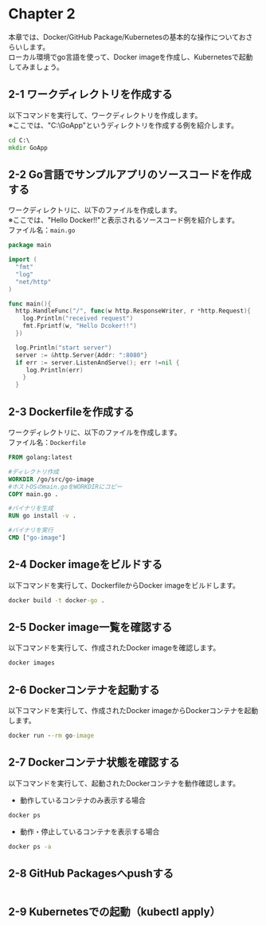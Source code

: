 # Chapter 2

本章では、Docker/GitHub Package/Kubernetesの基本的な操作についておさらいします。  
ローカル環境でgo言語を使って、Docker imageを作成し、Kubernetesで起動してみましょう。  

## 2-1 ワークディレクトリを作成する

以下コマンドを実行して、ワークディレクトリを作成します。  
※ここでは、"C:\GoApp"というディレクトリを作成する例を紹介します。

```cmd
cd C:\
mkdir GoApp
```

## 2-2 Go言語でサンプルアプリのソースコードを作成する

ワークディレクトリに、以下のファイルを作成します。  
※ここでは、"Hello Docker!!"と表示されるソースコード例を紹介します。  
ファイル名：`main.go`

```go
package main

import (
  "fmt"
  "log"
  "net/http"
)

func main(){
  http.HandleFunc("/", func(w http.ResponseWriter, r *http.Request){
    log.Println("received request")
    fmt.Fprintf(w, "Hello Dcoker!!")
  })

  log.Println("start server")
  server := &http.Server{Addr: ":8080"}
  if err := server.ListenAndServe(); err !=nil {
     log.Println(err)
    }
  }
```

## 2-3 Dockerfileを作成する

ワークディレクトリに、以下のファイルを作成します。  
ファイル名：`Dockerfile`

```Dockerfile
FROM golang:latest

#ディレクトリ作成
WORKDIR /go/src/go-image
#ホストOSのmain.goをWORKDIRにコピー
COPY main.go .

#バイナリを生成
RUN go install -v .

#バイナリを実行
CMD ["go-image"]
```

## 2-4 Docker imageをビルドする

以下コマンドを実行して、DockerfileからDocker imageをビルドします。

```cmd
docker build -t docker-go .
```

## 2-5 Docker image一覧を確認する

以下コマンドを実行して、作成されたDocker imageを確認します。

```cmd
docker images
```

## 2-6 Dockerコンテナを起動する

以下コマンドを実行して、作成されたDocker imageからDockerコンテナを起動します。

```cmd
docker run --rm go-image
```

## 2-7 Dockerコンテナ状態を確認する

以下コマンドを実行して、起動されたDockerコンテナを動作確認します。

* 動作しているコンテナのみ表示する場合

```cmd
docker ps
```

* 動作・停止しているコンテナを表示する場合

```cmd
docker ps -a
```

## 2-8 GitHub Packagesへpushする

```cmd

```

## 2-9 Kubernetesでの起動（kubectl apply）

```cmd

```
